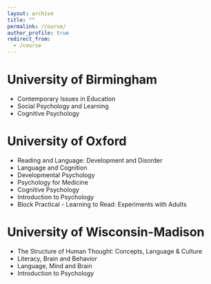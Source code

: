 ```yaml
---
layout: archive
title: ""
permalink: /course/
author_profile: true
redirect_from:
  - /course
---
```


# University of Birmingham    
* Contemporary Issues in Education
* Social Psychology and Learning
* Cognitive Psychology

# University of Oxford
* Reading and Language: Development and Disorder
* Language and Cognition
* Developmental Psychology
* Psychology for Medicine
* Cognitive Psychology
* Introduction to Psychology
* Block Practical - Learning to Read: Experiments with Adults

# University of Wisconsin-Madison
* The Structure of Human Thought: Concepts, Language & Culture
* Literacy, Brain and Behavior
* Language, Mind and Brain
* Introduction to Psychology
